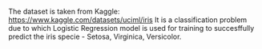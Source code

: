 The dataset is taken from Kaggle: https://www.kaggle.com/datasets/uciml/iris
It is a classification problem due to which Logistic Regression model is used for training to succesffully predict the iris specie - Setosa, Virginica, Versicolor.
